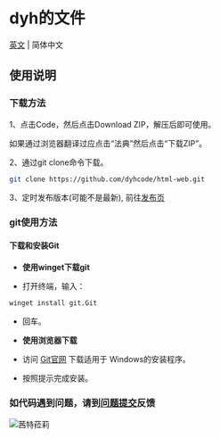 # dyh的文件

[英文](./README/README_en.md) | 简体中文

## 使用说明

### 下载方法

1、点击Code，然后点击Download ZIP，解压后即可使用。

如果通过浏览器翻译过应点击“法典”然后点击“下载ZIP”。

2、通过git clone命令下载。

```bash
git clone https://github.com/dyhcode/html-web.git
```

3、定时发布版本(可能不是最新),
前往[发布页](https://github.com/dyhcode/html-web/releases)

### git使用方法

#### 下载和安装Git

- **使用winget下载git**

- 打开终端，输入：

```bash
winget install git.Git
```

- 回车。

- **使用浏览器下载**

- 访问 [Git官网](https://git-scm.com/downloads/win) 下载适用于
Windows的安装程序。

- 按照提示完成安装。

### 如代码遇到问题，请到[问题提交](https://github.com/dyhcode/html-web/issues)反馈

![茜特菈莉](./image/茜特菈莉.png)
<!-- 我的茜特菈莉就是好看 -->
